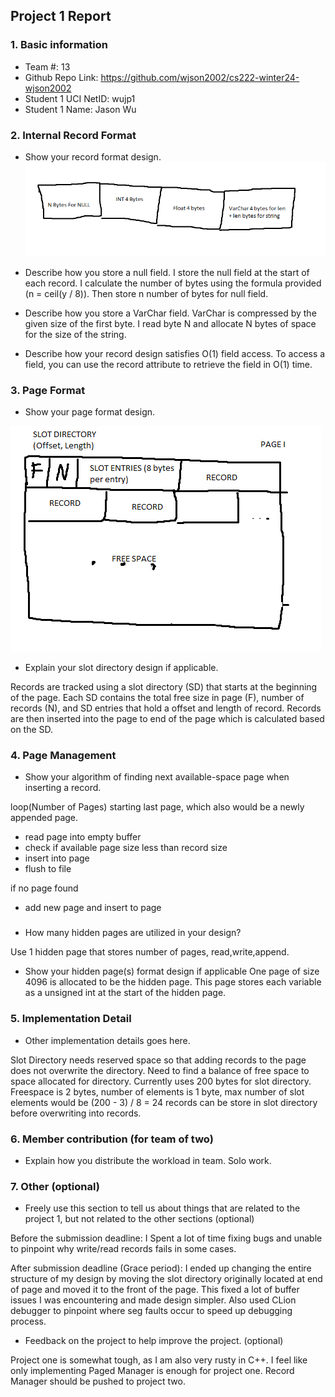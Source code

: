 ## Project 1 Report


### 1. Basic information
 - Team #: 13
 - Github Repo Link: https://github.com/wjson2002/cs222-winter24-wjson2002
 - Student 1 UCI NetID: wujp1
 - Student 1 Name: Jason Wu



### 2. Internal Record Format

- Show your record format design.
![img_7.png](internalRecordFormat.png)

- Describe how you store a null field.
I store the null field at the start of each record. 
I calculate the number of bytes using the formula provided (n = ceil(y / 8)).
Then store n number of bytes for null field.

- Describe how you store a VarChar field.
VarChar is compressed by the given size of the first byte. I read byte N and allocate N bytes of space for the 
size of the string.


- Describe how your record design satisfies O(1) field access.
To access a field, you can use the record attribute to retrieve the field in O(1) time.

### 3. Page Format
- Show your page format design.

![img_7.png](pageFormatDesign.png)

- Explain your slot directory design if applicable.

Records are tracked using a slot directory (SD) that starts at the beginning of the page.
Each SD contains the total free size in page (F), number of records (N), and SD entries that hold a offset and length of record.
Records are then inserted into the page to end of the page which is calculated based on the SD.


### 4. Page Management
- Show your algorithm of finding next available-space page when inserting a record.

loop(Number of Pages) starting last page, which also would be a newly appended page.
- read page into empty buffer
- check if available page size less than record size
- insert into page
- flush to file

if no page found
- add new page and insert to page

###
- How many hidden pages are utilized in your design?

Use 1 hidden page that stores number of pages, read,write,append.

- Show your hidden page(s) format design if applicable
One page of size 4096 is allocated to be the hidden page.
This page stores each variable as a unsigned int at the start of the hidden page.


### 5. Implementation Detail
- Other implementation details goes here.

Slot Directory needs reserved space so that adding records to the page does not overwrite the directory.
Need to find a balance of free space to space allocated for directory. 
Currently uses 200 bytes for slot directory. 
Freespace is 2 bytes, number of elements is 1 byte, max number of slot elements would be (200 - 3) / 8 = 24 records can be store in slot directory
before overwriting into records.



### 6. Member contribution (for team of two)
- Explain how you distribute the workload in team.
Solo work.


### 7. Other (optional)
- Freely use this section to tell us about things that are related to the project 1, but not related to the other sections (optional)

Before the submission deadline:
I Spent a lot of time fixing bugs and unable to pinpoint why write/read records fails in some cases.

After submission deadline (Grace period):
I ended up changing the entire structure of my design by moving the slot directory originally located at end of page and moved it to the front of the page.
This fixed a lot of buffer issues I was encountering and made design simpler.
Also used CLion debugger to pinpoint where seg faults occur to speed up debugging process.

- Feedback on the project to help improve the project. (optional)

Project one is somewhat tough, as I am also very rusty in C++. I feel like only implementing Paged Manager is enough for project one.
Record Manager should be pushed to project two.
